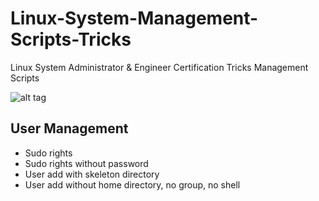 # Linux-System-Management-Scripts-Tricks
Linux System Administrator &amp; Engineer Certification Tricks Management Scripts

![alt tag](https://emreovunc.com/images/tuxlinux.png)

## User Management
+ Sudo rights
+ Sudo rights without password
+ User add with skeleton directory
+ User add without home directory, no group, no shell
